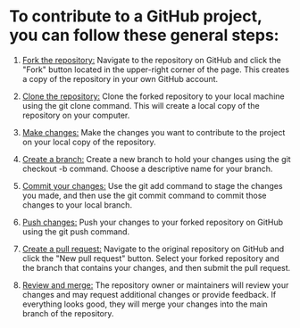 
# To contribute to a GitHub project, you can follow these general steps:

1. [Fork the repository:](#) Navigate to the repository on GitHub and click the "Fork" button located in the upper-right corner of the page. This creates a copy of the repository in your own GitHub account.

2. [Clone the repository:](#) Clone the forked repository to your local machine using the git clone command. This will create a local copy of the repository on your computer.

3. [Make changes:](#) Make the changes you want to contribute to the project on your local copy of the repository.

4. [Create a branch:](#) Create a new branch to hold your changes using the git checkout -b command. Choose a descriptive name for your branch.

5. [Commit your changes:](#) Use the git add command to stage the changes you made, and then use the git commit command to commit those changes to your local branch.

6. [Push changes:](#) Push your changes to your forked repository on GitHub using the git push command.

7. [Create a pull request:](#) Navigate to the original repository on GitHub and click the "New pull request" button. Select your forked repository and the branch that contains your changes, and then submit the pull request.

8. [Review and merge:](#) The repository owner or maintainers will review your changes and may request additional changes or provide feedback. If everything looks good, they will merge your changes into the main branch of the repository.